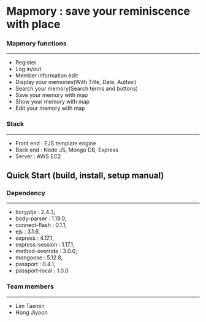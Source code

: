 # Mapmory : save your reminiscence with place

### Mapmory functions
-----------------
+ Register
+ Log in/out
+ Member information edit
+ Display your memories(With Title, Date, Author)
+ Search your memory(Search terms and buttons)
+ Save your memory with map
+ Show your memory with map
+ Edit your memory with map

### Stack
-----------------
+ Front end : EJS template engine
+ Back end : Node JS, Mongo DB, Express
+ Server : AWS EC2

## Quick Start (build, install, setup manual)

### Dependency
-----------------

+ bcryptjs : 2.4.3,
+ body-parser : 1.19.0,
+ connect-flash : 0.1.1,
+ ejs : 3.1.6,
+ express : 4.17.1,
+ express-session : 1.17.1,
+ method-override : 3.0.0,
+ mongoose : 5.12.8,
+ passport : 0.4.1,
+ passport-local : 1.0.0

### Team members
-----------------
+ Lim Taemin
+ Hong Jiyoon